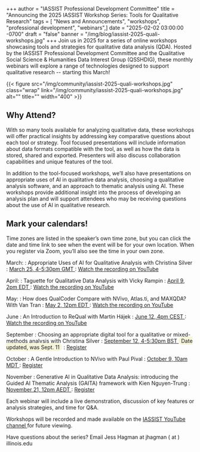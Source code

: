 +++
author = "IASSIST Professional Development Committee"
title = "Announcing the 2025 IASSIST Workshop Series: Tools for Qualitative Research"
tags = [ "News and Announcements", "workshops", "professional development", "webinars",]
date = "2025-02-02 03:00:00 -0700"
draft = "false"
banner = "/img/blog/iassist-2025-quali-workshops.jpg"
+++
Join us in 2025 for a series of online workshops showcasing tools and strategies for qualitative data analysis (QDA). Hosted by the IASSIST Professional Development Committee and the Qualitative Social Science & Humanities Data Interest Group (QSSHDIG), these monthly webinars will explore a range of technologies designed to support qualitative research -- starting this March!

{{< figure src="/img/community/iassist-2025-quali-workshops.jpg" class="wrap" link="/img/community/iassist-2025-quali-workshops.jpg" alt="" title="" width="400" >}}

## Why Attend? 

With so many tools available for analyzing qualitative data, these workshops will offer practical insights by addressing key comparative questions about each tool or strategy. Tool focused presentations will include information about data formats compatible with the tool, as well as how the data is stored, shared and exported. Presenters will also discuss collaboration capabilities and unique features of the tool. 

In addition to the tool-focused workshops, we’ll also have presentations on appropriate uses of AI in qualitative data analysis, choosing a qualitative analysis software, and an approach to thematic analysis using AI. These workshops provide additional insight into the process of developing an analysis plan and will support attendees who may be receiving questions about the use of AI in qualitative research. 

## Mark your calendars! 

Time zones are listed in the speaker’s own time zone, but you can click the date and time link to see when the event will be for your own location. When you register via Zoom, you’ll also see the time in your own zone. 

March: 
: Appropriate Uses of AI for Qualitative Analysis with Christina Silver 
: [March 25, 4-5:30pm GMT <span class="fas fa-external-link-alt"></span>](https://www.timeanddate.com/worldclock/fixedtime.html?iso=20250325T16&p1=136&ah=1&am=30)
: [Watch the recording on YouTube <span class="fas fa-external-link-alt"></span>](https://youtu.be/7hVu-AB8HU0)

April: 
: Taguette for Qualitative Data Analysis with Vicky Rampin
: [April 9, 2pm EDT <span class="fas fa-external-link-alt"></span>](https://www.timeanddate.com/worldclock/fixedtime.html?iso=20250409T14&p1=179&ah=1)
: [Watch the recording on YouTube <span class="fas fa-external-link-alt"></span>](https://youtu.be/sB8Ijkf44X4)

May: 
: How does QualCoder Compare with NVivo, Atlas.ti, and MAXQDA? With Van Tran 
: [May 2, 12pm EDT <span class="fas fa-external-link-alt"></span>](https://www.timeanddate.com/worldclock/fixedtime.html?iso=20250502T12&p1=198&ah=1)
: [Watch the recording on YouTube <span class="fas fa-external-link-alt"></span>](https://youtu.be/Cqwu3mjJJHg)

June
: An Introduction to ReQual with Martin Hájek
: [June 12, 4pm CEST <span class="fas fa-external-link-alt"></span>](https://www.timeanddate.com/worldclock/fixedtime.html?iso=20250612T16&p1=204)
: [Watch the recording on YouTube <span class="fas fa-external-link-alt"></span>](https://youtu.be/b_UdlAPU_QE)

September 
: Choosing an appropriate digital tool for a qualitative or mixed-methods analysis with Christina Silver 
: [September 12, 4-5:30pm BST <span class="fas fa-external-link-alt"></span>](https://www.timeanddate.com/worldclock/fixedtime.html?iso=20250911T16&p1=136&ah=1&am=30) <span style="background:beige;padding:.2em;border-radius:15px;">&nbsp;Date updated, was Sept. 11&nbsp;</span>
: [Register <span class="fas fa-external-link-alt"></span>](https://us06web.zoom.us/meeting/register/JXXhOmxiR3STMgarDGKYGA)

October 
: A Gentle Introduction to NVivo with Paul Pival 
: [October 9, 10am MDT <span class="fas fa-external-link-alt"></span>](https://www.timeanddate.com/worldclock/fixedtime.html?iso=20251009T10&p1=55)
: [Register <span class="fas fa-external-link-alt"></span>](https://us06web.zoom.us/meeting/register/kUcUXHWGQ6K-0uJRzMj6iA)
 
November
: Generative AI in Qualitative Data Analysis: introducing the Guided AI Thematic Analysis (GAITA) framework with Kien Nguyen-Trung 
: [November 21, 12pm AEDT <span class="fas fa-external-link-alt"></span>](https://www.timeanddate.com/worldclock/fixedtime.html?iso=20251121T12&p1=152)
: [Register <span class="fas fa-external-link-alt"></span>](https://us06web.zoom.us/meeting/register/Z8-GwxKXRhKhjXdAtMXBbA)

Each webinar will include a live demonstration, discussion of key features or analysis strategies, and time for Q&A. 

Workshops will be recorded and made available on the [IASSIST YouTube channel <span class="fas fa-external-link-alt"></span>](https://www.youtube.com/@iassistdata2423) for future viewing. 

Have questions about the series? Email Jess Hagman at jhagman ( at ) illinois.edu